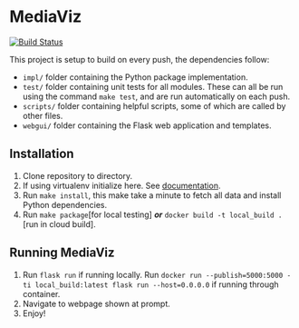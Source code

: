 # MediaViz

[![Build Status](https://travis-ci.com/srohrer32/mediaviz.svg?branch=master)](https://travis-ci.com/srohrer32/mediaviz)

This project is setup to build on every push, the dependencies follow:

 - `impl/` folder containing the Python package implementation.
 - `test/` folder containing unit tests for all modules. These can all be run using the command `make test`, and are run automatically on each push.
 - `scripts/` folder containing helpful scripts, some of which are called by other files.
 - `webgui/` folder containing the Flask web application and templates.

## Installation

 1. Clone repository to directory.
 2. If using virtualenv initialize here. See [documentation](https://virtualenv.pypa.io/en/stable/userguide/).
 3. Run `make install`, this make take a minute to fetch all data and install Python dependencies.
 4. Run `make package`[for local testing] ***or*** `docker build -t local_build .`[run in cloud build].

## Running MediaViz
 1. Run `flask run` if running locally. Run `docker run --publish=5000:5000 -ti local_build:latest flask run --host=0.0.0.0` if running through container.
 2. Navigate to webpage shown at prompt.
 3. Enjoy!